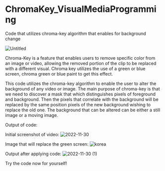 # ChromaKey_VisualMediaProgramming
Code that utilizes chroma-key algorithm that enables for background change

![Untitled](https://s3-us-west-2.amazonaws.com/secure.notion-static.com/fe584caf-6d74-47ec-b3a0-52af41fac923/Untitled.png)

Chroma-Key is a feature that enables users to remove specific color from an image or video, allowing the removed portion of the clip to be replaced with a different visual. Chroma key utilizes the use of a green or blue screen, chroma green or blue paint to get this effect.

This code utilizes the chroma-key algorithm to enable the user to alter the background of any video or image. The main purpose of chroma-key is that we need to discover a mask that which distinguishes pixels of foreground and background. Then the pixels that correlate with the background will be replaced by the same position pixels of the new background wishing to replace the old one. 
The background that can be altered can be either a still image or a moving image.

Output of code:

Initial screenshot of video: 
![2022-11-30](https://user-images.githubusercontent.com/118682705/204845988-85bcaf42-0fed-44f1-bd46-e6598cea1323.png)

Image that will replace the green screen:
![korea](https://user-images.githubusercontent.com/118682705/204846284-f9361671-8b58-4f51-91f6-8471937176e5.jpg)

Output after applying code:
![2022-11-30 (1)](https://user-images.githubusercontent.com/118682705/204846541-d1b4b1f4-efd2-4883-abc4-bab33aae5ce6.png)


Try the code now for yourself! 
